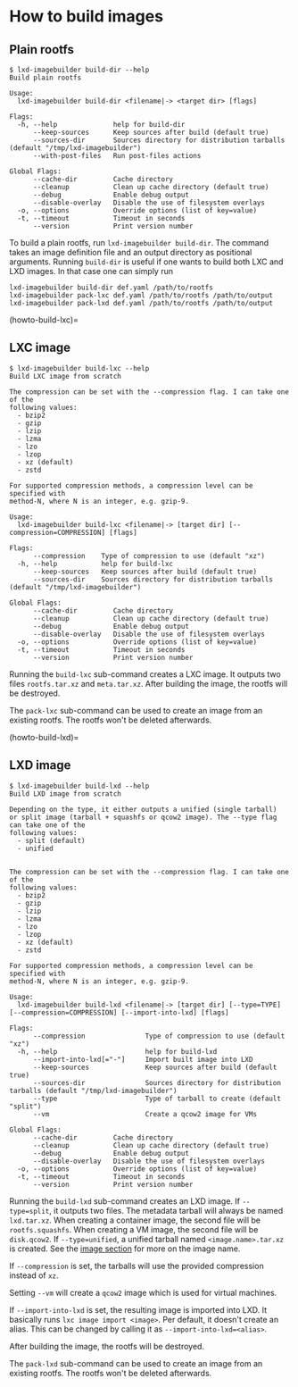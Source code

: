 # How to build images

## Plain rootfs

```shell
$ lxd-imagebuilder build-dir --help
Build plain rootfs

Usage:
  lxd-imagebuilder build-dir <filename|-> <target dir> [flags]

Flags:
  -h, --help              help for build-dir
      --keep-sources      Keep sources after build (default true)
      --sources-dir       Sources directory for distribution tarballs (default "/tmp/lxd-imagebuilder")
      --with-post-files   Run post-files actions

Global Flags:
      --cache-dir         Cache directory
      --cleanup           Clean up cache directory (default true)
      --debug             Enable debug output
      --disable-overlay   Disable the use of filesystem overlays
  -o, --options           Override options (list of key=value)
  -t, --timeout           Timeout in seconds
      --version           Print version number

```

To build a plain rootfs, run `lxd-imagebuilder build-dir`.
The command takes an image definition file and an output directory as positional arguments.
Running `build-dir` is useful if one wants to build both LXC and LXD images.
In that case one can simply run

```shell
lxd-imagebuilder build-dir def.yaml /path/to/rootfs
lxd-imagebuilder pack-lxc def.yaml /path/to/rootfs /path/to/output
lxd-imagebuilder pack-lxd def.yaml /path/to/rootfs /path/to/output
```

(howto-build-lxc)=
## LXC image

```shell
$ lxd-imagebuilder build-lxc --help
Build LXC image from scratch

The compression can be set with the --compression flag. I can take one of the
following values:
  - bzip2
  - gzip
  - lzip
  - lzma
  - lzo
  - lzop
  - xz (default)
  - zstd

For supported compression methods, a compression level can be specified with
method-N, where N is an integer, e.g. gzip-9.

Usage:
  lxd-imagebuilder build-lxc <filename|-> [target dir] [--compression=COMPRESSION] [flags]

Flags:
      --compression    Type of compression to use (default "xz")
  -h, --help           help for build-lxc
      --keep-sources   Keep sources after build (default true)
      --sources-dir    Sources directory for distribution tarballs (default "/tmp/lxd-imagebuilder")

Global Flags:
      --cache-dir         Cache directory
      --cleanup           Clean up cache directory (default true)
      --debug             Enable debug output
      --disable-overlay   Disable the use of filesystem overlays
  -o, --options           Override options (list of key=value)
  -t, --timeout           Timeout in seconds
      --version           Print version number

```

Running the `build-lxc` sub-command creates a LXC image.
It outputs two files `rootfs.tar.xz` and `meta.tar.xz`.
After building the image, the rootfs will be destroyed.

The `pack-lxc` sub-command can be used to create an image from an existing rootfs.
The rootfs won't be deleted afterwards.

(howto-build-lxd)=
## LXD image

```shell
$ lxd-imagebuilder build-lxd --help
Build LXD image from scratch

Depending on the type, it either outputs a unified (single tarball)
or split image (tarball + squashfs or qcow2 image). The --type flag can take one of the
following values:
  - split (default)
  - unified


The compression can be set with the --compression flag. I can take one of the
following values:
  - bzip2
  - gzip
  - lzip
  - lzma
  - lzo
  - lzop
  - xz (default)
  - zstd

For supported compression methods, a compression level can be specified with
method-N, where N is an integer, e.g. gzip-9.

Usage:
  lxd-imagebuilder build-lxd <filename|-> [target dir] [--type=TYPE] [--compression=COMPRESSION] [--import-into-lxd] [flags]

Flags:
      --compression               Type of compression to use (default "xz")
  -h, --help                      help for build-lxd
      --import-into-lxd[="-"]     Import built image into LXD
      --keep-sources              Keep sources after build (default true)
      --sources-dir               Sources directory for distribution tarballs (default "/tmp/lxd-imagebuilder")
      --type                      Type of tarball to create (default "split")
      --vm                        Create a qcow2 image for VMs

Global Flags:
      --cache-dir         Cache directory
      --cleanup           Clean up cache directory (default true)
      --debug             Enable debug output
      --disable-overlay   Disable the use of filesystem overlays
  -o, --options           Override options (list of key=value)
  -t, --timeout           Timeout in seconds
      --version           Print version number
```

Running the `build-lxd` sub-command creates an LXD image.
If `--type=split`, it outputs two files.
The metadata tarball will always be named `lxd.tar.xz`.
When creating a container image, the second file will be `rootfs.squashfs`.
When creating a VM image, the second file will be `disk.qcow2`.
If `--type=unified`, a unified tarball named `<image.name>.tar.xz` is created.
See the [image section](../reference/lxd-imagebuilder/image.md) for more on the image name.

If `--compression` is set, the tarballs will use the provided compression instead of `xz`.

Setting `--vm` will create a `qcow2` image which is used for virtual machines.

If `--import-into-lxd` is set, the resulting image is imported into LXD.
It basically runs `lxc image import <image>`.
Per default, it doesn't create an alias.
This can be changed by calling it as `--import-into-lxd=<alias>`.

After building the image, the rootfs will be destroyed.

The `pack-lxd` sub-command can be used to create an image from an existing rootfs.
The rootfs won't be deleted afterwards.
